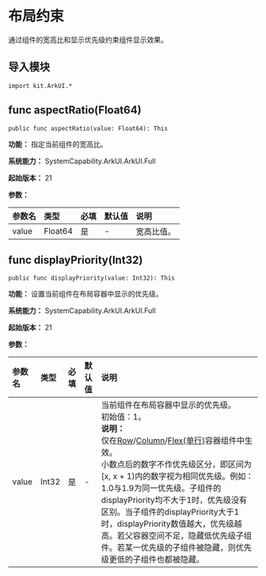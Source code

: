 # 布局约束

通过组件的宽高比和显示优先级约束组件显示效果。

## 导入模块

```cangjie
import kit.ArkUI.*
```

## func aspectRatio(Float64)

```cangjie
public func aspectRatio(value: Float64): This
```

**功能：** 指定当前组件的宽高比。

**系统能力：** SystemCapability.ArkUI.ArkUI.Full

**起始版本：** 21

**参数：**

|参数名|类型|必填|默认值|说明|
|:---|:---|:---|:---|:---|
|value|Float64|是|-|宽高比值。|

## func displayPriority(Int32)

```cangjie
public func displayPriority(value: Int32): This
```

**功能：** 设置当前组件在布局容器中显示的优先级。

**系统能力：** SystemCapability.ArkUI.ArkUI.Full

**起始版本：** 21

**参数：**

|参数名|类型|必填|默认值|说明|
|:---|:---|:---|:---|:---|
|value|Int32|是|-|当前组件在布局容器中显示的优先级。<br> 初始值：1。 <br> **说明：** <br> 仅在[Row](./cj-row-column-stack-row.md#row)/[Column](./cj-row-column-stack-column.md#column)/[Flex(单行)](./cj-row-column-stack-flex.md#flex)容器组件中生效。<br>小数点后的数字不作优先级区分，即区间为[x, x + 1)内的数字视为相同优先级。例如：1.0与1.9为同一优先级。子组件的displayPriority均不大于1时，优先级没有区别。当子组件的displayPriority大于1时，displayPriority数值越大，优先级越高。若父容器空间不足，隐藏低优先级子组件。若某一优先级的子组件被隐藏，则优先级更低的子组件也都被隐藏。|

